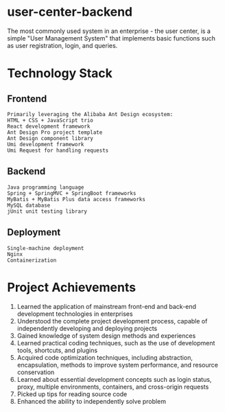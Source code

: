 # user-center-backend
The most commonly used system in an enterprise - the user center, 
is a simple "User Management System" that implements basic functions such as user registration, login, and queries.

# Technology Stack

  ## Frontend
    Primarily leveraging the Alibaba Ant Design ecosystem:
    HTML + CSS + JavaScript trio
    React development framework
    Ant Design Pro project template
    Ant Design component library
    Umi development framework
    Umi Request for handling requests
  
  ## Backend
    Java programming language
    Spring + SpringMVC + SpringBoot frameworks
    MyBatis + MyBatis Plus data access frameworks
    MySQL database
    jUnit unit testing library
  
  ## Deployment
    Single-machine deployment
    Nginx
    Containerization

# Project Achievements

  1. Learned the application of mainstream front-end and back-end development technologies in enterprises
  2. Understood the complete project development process, capable of independently developing and deploying projects
  3. Gained knowledge of system design methods and experiences
  4. Learned practical coding techniques, such as the use of development tools, shortcuts, and plugins
  5. Acquired code optimization techniques, including abstraction, encapsulation, methods to improve system performance, and resource conservation
  6. Learned about essential development concepts such as login status, proxy, multiple environments, containers, and cross-origin requests
  7. Picked up tips for reading source code
  8. Enhanced the ability to independently solve problem
